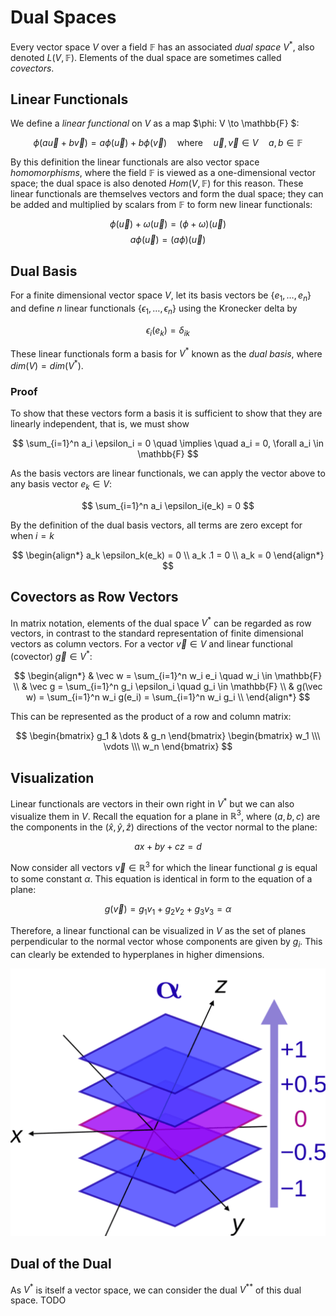 # Dual Spaces

Every vector space $V$ over a field $\mathbb{F}$ has an associated _dual space_ $V^*$, also denoted $L(V, \mathbb{F})$. Elements of the dual space are sometimes called _covectors_.

## Linear Functionals
We define a _linear functional_ on $V$ as a map $\phi: V \to \mathbb{F} $:

$$
    \phi(a \vec u + b \vec v ) = a \phi(\vec u) + b \phi(\vec v) \quad \text{where} \quad \vec u, \vec v \in V \quad a,b \in \mathbb{F}
$$

By this definition the linear functionals are also vector space _homomorphisms_, where the field $\mathbb{F}$ is viewed as a one-dimensional vector space; the dual space is also denoted $Hom(V, \mathbb{F})$ for this reason. These linear functionals are themselves vectors and form the dual space; they can be added and multiplied by scalars from $\mathbb{F}$ to form new linear functionals:

$$
    \phi(\vec u) + \omega(\vec u) = (\phi + \omega)(\vec u)
$$
$$
    a \phi (\vec u) = (a \phi)(\vec u) 
$$


## Dual Basis
For a finite dimensional vector space $V$, let its basis vectors be $\{ e_1, \dots, e_n \}$ and define $n$ linear functionals $\{ \epsilon_1, \dots, \epsilon_n \}$ using the Kronecker delta by

$$
    \epsilon_i (e_k) = \delta_{ik} 
$$

These linear functionals form a basis for $V^*$ known as the _dual basis_, where $dim(V) = dim(V^*$).

### Proof
To show that these vectors form a basis it is sufficient to show that they are linearly independent, that is, we must show

$$
    \sum_{i=1}^n a_i \epsilon_i = 0 \quad \implies \quad a_i = 0, \forall a_i \in \mathbb{F}
$$

As the basis vectors are linear functionals, we can apply the vector above to any basis vector $e_k \in V$:

$$
    \sum_{i=1}^n a_i \epsilon_i(e_k)  = 0
$$

By the definition of the dual basis vectors, all terms are zero except for when $i = k$

$$
    \begin{align*}
        a_k \epsilon_k(e_k) = 0 \\
        a_k .1  = 0 \\
        a_k = 0
    \end{align*}
$$

## Covectors as Row Vectors
In matrix notation, elements of the dual space $V^*$ can be regarded as row vectors, in contrast to the standard representation of finite dimensional vectors as column vectors. For a vector $\vec v \in V$ and linear functional (covector) $\vec g \in V^*$:

$$
    \begin{align*}
        & \vec w = \sum_{i=1}^n w_i e_i \quad w_i \in \mathbb{F} \\
        & \vec g = \sum_{i=1}^n g_i \epsilon_i \quad g_i \in \mathbb{F} \\
        & g(\vec w) = \sum_{i=1}^n w_i g(e_i) = \sum_{i=1}^n w_i g_i \\
    \end{align*}
$$

This can be represented as the product of a row and column matrix:

$$
    \begin{bmatrix} g_1 & \dots & g_n \end{bmatrix}
    \begin{bmatrix} w_1  \\\ \vdots \\\ w_n \end{bmatrix}
$$

## Visualization
Linear functionals are vectors in their own right in $V^*$ but we can also visualize them in $V$. Recall the equation for a plane in $\mathbb{R}^3$, where $(a,b,c)$ are the components in the $(\hat x, \hat y, \hat z)$ directions of the vector normal to the plane:

$$
    ax + by + cz = d 
$$

Now consider all vectors $\vec v \in \mathbb{R}^3$ for which the linear functional $g$ is equal to some constant $\alpha$. 
This equation is identical in form to the equation of a plane:

$$
    g(\vec v) = g_1 v_1 + g_2 v_2 + g_3 v_3 = \alpha
$$

Therefore, a linear functional can be visualized in $V$ as the set of planes perpendicular to the normal vector whose components are given by $g_i$. This can clearly be extended to hyperplanes in higher dimensions.

![Visualization of Covectors](/img/vector_spaces/covectors.png)

## Dual of the Dual
As $V^*$ is itself a vector space, we can consider the dual  $V^{**}$ of this dual space. TODO
